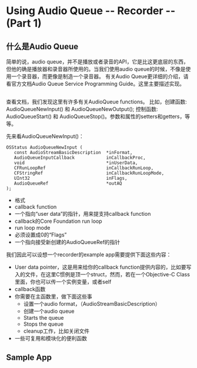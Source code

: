# Using Audio Queue -- Recorder -- (Part 1)

## 什么是Audio Queue
简单的说，audio queue，并不是播放或者录音的API，它是比这更底层的东西，但他的确是播放器和录音器所使用的。当我们使用audio queue的时候，不像是使用一个录音器，而更像是制造一个录音器。
有关Audio Queue更详细的介绍，请看官方文档Audio Queue Service Programming Guide。这里主要描述实现。

## 
查看文档，我们发现这里有许多有关AudioQueue functions。
比如，创建函数: AudioQueueNewInput() 和 AudioQueueNewOutput(); 控制函数: AudioQueueStart() 和 AudioQueueStop()。参数和属性的setters和getters，等等。

先来看AudioQueueNewInput()：

    OSStatus AudioQueueNewInput (
       const AudioStreamBasicDescription  *inFormat,
       AudioQueueInputCallback            inCallbackProc,
       void                               *inUserData,
       CFRunLoopRef                       inCallbackRunLoop,
       CFStringRef                        inCallbackRunLoopMode,
       UInt32                             inFlags,
       AudioQueueRef                      *outAQ
    );

* 格式* callback function* 一个指向“user data”的指针，用来提支持callback function* callback的Core Foundation run loop* run loop mode* 必须设置成0的“Flags”* 一个指向接受新创建的AudioQueueRef的指针

我们因此可以设想一个recorder的example app需要提供下面这些内容：

* User data pointer，这是用来给你的callback function提供内容的，比如要写入的文件，在这里C惯例是顶一个struct，然而，若在一个Objective-C Class里面，你也可以传一个实例变量，或者self
* callback函数
* 你需要在主函数里，做下面这些事
    * 设置一个audio format，（AudioStreamBasicDescription）
    * 创建一个audio queue
    * Starts the queue
    * Stops the queue
    * cleanup工作，比如关闭文件
* 一些可复用和模块化的便利函数

## Sample App
